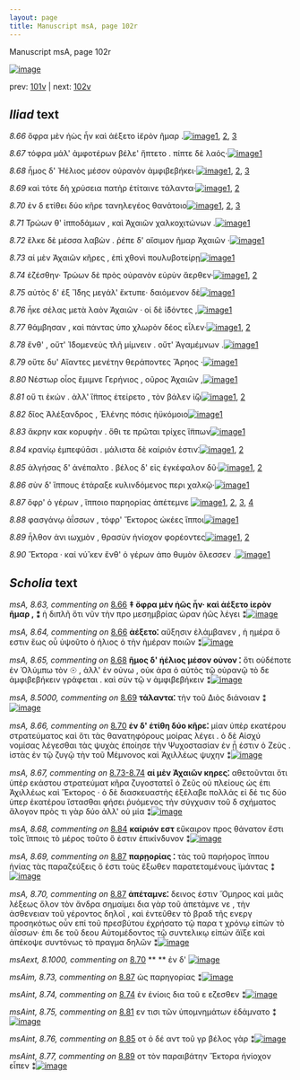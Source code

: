 ```yaml
---
layout: page
title: Manuscript msA, page 102r
---
```


Manuscript msA, page 102r

[![image](http://www.homermultitext.org/iipsrv?OBJ=IIP,1.0&FIF=/project/homer/pyramidal/deepzoom/hmt/vaimg/2017a/VA102RN_0103.tif&WID=100&CVT=JPEG)](http://www.homermultitext.org/ict2/?urn=urn:cite2:hmt:vaimg.2017a:VA102RN_0103)

prev:  [101v](../101v/) | next:  [102v](../102v/)

## *Iliad* text

*8.66* <a id="8.66"/> ὄφρα μὲν ἠὼς ἦν καὶ ἀέξετο ἱ̈ερὸν ῆμαρ .[![image](http://www.homermultitext.org/iipsrv?OBJ=IIP,1.0&FIF=/project/homer/pyramidal/deepzoom/hmt/vaimg/2017a/VA102RN_0274.tif&RGN=0.1802,0.2216,0.4064,0.0353&WID=1000&CVT=JPEG)](http://www.homermultitext.org/ict2/?urn=urn:cite2:hmt:vaimg.2017a:VA102RN_0274@0.1802,0.2216,0.4064,0.0353)[1](#msA_8.63), [2](#msA_8.1), [3](#msA_8.64)

*8.67* <a id="8.67"/> τόφρα μάλ' ἀμφοτέρων βέλε' ἥπτετο . πίπτε δὲ λαός·[![image](http://www.homermultitext.org/iipsrv?OBJ=IIP,1.0&FIF=/project/homer/pyramidal/deepzoom/hmt/vaimg/2017a/VA102RN_0274.tif&RGN=0.1942,0.2412,0.4484,0.0353&WID=1000&CVT=JPEG)](http://www.homermultitext.org/ict2/?urn=urn:cite2:hmt:vaimg.2017a:VA102RN_0274@0.1942,0.2412,0.4484,0.0353)[1](#msA_8.1)

*8.68* <a id="8.68"/> ἦμος δ' Ἠέλιος μέσον 					οὐρανὸν ἀμφιβεβήκει·[![image](http://www.homermultitext.org/iipsrv?OBJ=IIP,1.0&FIF=/project/homer/pyramidal/deepzoom/hmt/vaimg/2017a/VA102RN_0274.tif&RGN=0.1822,0.269,0.4224,0.0278&WID=1000&CVT=JPEG)](http://www.homermultitext.org/ict2/?urn=urn:cite2:hmt:vaimg.2017a:VA102RN_0274@0.1822,0.269,0.4224,0.0278)[1](#msA_8.1), [2](#msAim_8.71), [3](#msA_8.65)

*8.69* <a id="8.69"/> καὶ τότε δὴ χρύσεια πατὴρ ἐτίταινε τάλαντα·[![image](http://www.homermultitext.org/iipsrv?OBJ=IIP,1.0&FIF=/project/homer/pyramidal/deepzoom/hmt/vaimg/2017a/VA102RN_0274.tif&RGN=0.1992,0.284,0.4284,0.0331&WID=1000&CVT=JPEG)](http://www.homermultitext.org/ict2/?urn=urn:cite2:hmt:vaimg.2017a:VA102RN_0274@0.1992,0.284,0.4284,0.0331)[1](#msA_8.5000), [2](#msA_8.1)

*8.70* <a id="8.70"/> ἐν δ ετίθει δύο κῆρε τανηλεγέος θανάτοιο[![image](http://www.homermultitext.org/iipsrv?OBJ=IIP,1.0&FIF=/project/homer/pyramidal/deepzoom/hmt/vaimg/2017a/VA102RN_0274.tif&RGN=0.1722,0.3005,0.4274,0.0361&WID=1000&CVT=JPEG)](http://www.homermultitext.org/ict2/?urn=urn:cite2:hmt:vaimg.2017a:VA102RN_0274@0.1722,0.3005,0.4274,0.0361)[1](#msA_8.66), [2](#msA_8.1), [3](#msAext_8.1000)

*8.71* <a id="8.71"/> Τρώων θ' ἱπποδάμων , 					καὶ Ἀχαιῶν χαλκοχιτώνων .[![image](http://www.homermultitext.org/iipsrv?OBJ=IIP,1.0&FIF=/project/homer/pyramidal/deepzoom/hmt/vaimg/2017a/VA102RN_0274.tif&RGN=0.1722,0.3005,0.4274,0.0361&WID=1000&CVT=JPEG)](http://www.homermultitext.org/ict2/?urn=urn:cite2:hmt:vaimg.2017a:VA102RN_0274@0.1722,0.3005,0.4274,0.0361)[1](#msA_8.1)

*8.72* <a id="8.72"/> ἕλκε δὲ μέσσα λαβὼν . ῥέπε δ' αἴσιμον ῆμαρ Ἀχαιῶν ·[![image](http://www.homermultitext.org/iipsrv?OBJ=IIP,1.0&FIF=/project/homer/pyramidal/deepzoom/hmt/vaimg/2017a/VA102RN_0274.tif&RGN=0.1852,0.3403,0.4685,0.0376&WID=1000&CVT=JPEG)](http://www.homermultitext.org/ict2/?urn=urn:cite2:hmt:vaimg.2017a:VA102RN_0274@0.1852,0.3403,0.4685,0.0376)[1](#msA_8.1)

*8.73* <a id="8.73"/> αἱ μὲν Ἀχαιῶν κῆρες , 					ἐπὶ χθονὶ πουλυβοτείρῃ[![image](http://www.homermultitext.org/iipsrv?OBJ=IIP,1.0&FIF=/project/homer/pyramidal/deepzoom/hmt/vaimg/2017a/VA102RN_0274.tif&RGN=0.1622,0.3614,0.4605,0.0301&WID=1000&CVT=JPEG)](http://www.homermultitext.org/ict2/?urn=urn:cite2:hmt:vaimg.2017a:VA102RN_0274@0.1622,0.3614,0.4605,0.0301)[1](#msA_8.1)

*8.74* <a id="8.74"/> ἑζέσθην· Τρώων δὲ 					πρὸς οὐρανὸν εὐρὺν ἄερθεν·[![image](http://www.homermultitext.org/iipsrv?OBJ=IIP,1.0&FIF=/project/homer/pyramidal/deepzoom/hmt/vaimg/2017a/VA102RN_0274.tif&RGN=0.1612,0.3809,0.4605,0.0301&WID=1000&CVT=JPEG)](http://www.homermultitext.org/ict2/?urn=urn:cite2:hmt:vaimg.2017a:VA102RN_0274@0.1612,0.3809,0.4605,0.0301)[1](#msA_8.1), [2](#msAint_8.74)

*8.75* <a id="8.75"/> αὐτὸς δ' ἐξ Ἴ̈δης 					μεγάλ' ἔκτυπε· δαιόμενον δὲ[![image](http://www.homermultitext.org/iipsrv?OBJ=IIP,1.0&FIF=/project/homer/pyramidal/deepzoom/hmt/vaimg/2017a/VA102RN_0274.tif&RGN=0.1862,0.3997,0.4254,0.0301&WID=1000&CVT=JPEG)](http://www.homermultitext.org/ict2/?urn=urn:cite2:hmt:vaimg.2017a:VA102RN_0274@0.1862,0.3997,0.4254,0.0301)[1](#msA_8.1)

*8.76* <a id="8.76"/> ἧκε σέλας μετὰ λαὸν Ἀχαιῶν · οἱ δὲ ἰ̈δόντες ,[![image](http://www.homermultitext.org/iipsrv?OBJ=IIP,1.0&FIF=/project/homer/pyramidal/deepzoom/hmt/vaimg/2017a/VA102RN_0274.tif&RGN=0.1872,0.417,0.4024,0.0301&WID=1000&CVT=JPEG)](http://www.homermultitext.org/ict2/?urn=urn:cite2:hmt:vaimg.2017a:VA102RN_0274@0.1872,0.417,0.4024,0.0301)[1](#msA_8.1)

*8.77* <a id="8.77"/> θάμβησαν , καὶ πάντας ὑπο χλωρὸν δέος εἷλεν·[![image](http://www.homermultitext.org/iipsrv?OBJ=IIP,1.0&FIF=/project/homer/pyramidal/deepzoom/hmt/vaimg/2017a/VA102RN_0274.tif&RGN=0.1842,0.435,0.4394,0.0308&WID=1000&CVT=JPEG)](http://www.homermultitext.org/ict2/?urn=urn:cite2:hmt:vaimg.2017a:VA102RN_0274@0.1842,0.435,0.4394,0.0308)[1](#msA_8.1), [2](#msAim_8.72)

*8.78* <a id="8.78"/> ἔνθ' , οὔτ' Ἰ̈δομενεὺς 					τλῆ μίμνειν . οὔτ' Ἀγαμέμνων .[![image](http://www.homermultitext.org/iipsrv?OBJ=IIP,1.0&FIF=/project/homer/pyramidal/deepzoom/hmt/vaimg/2017a/VA102RN_0274.tif&RGN=0.1922,0.4538,0.4525,0.0346&WID=1000&CVT=JPEG)](http://www.homermultitext.org/ict2/?urn=urn:cite2:hmt:vaimg.2017a:VA102RN_0274@0.1922,0.4538,0.4525,0.0346)[1](#msA_8.1)

*8.79* <a id="8.79"/> οὔτε δυ' Αἴαντες μενέτην 					θεράποντες Ἄρηος ·[![image](http://www.homermultitext.org/iipsrv?OBJ=IIP,1.0&FIF=/project/homer/pyramidal/deepzoom/hmt/vaimg/2017a/VA102RN_0274.tif&RGN=0.1912,0.4726,0.4144,0.0346&WID=1000&CVT=JPEG)](http://www.homermultitext.org/ict2/?urn=urn:cite2:hmt:vaimg.2017a:VA102RN_0274@0.1912,0.4726,0.4144,0.0346)[1](#msA_8.1)

*8.80* <a id="8.80"/> Νέστωρ οἶος ἔμιμνε Γερήνιος , οῦρος Ἀχαιῶν ,[![image](http://www.homermultitext.org/iipsrv?OBJ=IIP,1.0&FIF=/project/homer/pyramidal/deepzoom/hmt/vaimg/2017a/VA102RN_0274.tif&RGN=0.1882,0.4906,0.3964,0.0346&WID=1000&CVT=JPEG)](http://www.homermultitext.org/ict2/?urn=urn:cite2:hmt:vaimg.2017a:VA102RN_0274@0.1882,0.4906,0.3964,0.0346)[1](#msA_8.1)

*8.81* <a id="8.81"/> οὔ τι ἑκών . ἀλλ' ἵ̈ππος ἐτείρετο , τὸν βάλεν ἰ̈ῷ[![image](http://www.homermultitext.org/iipsrv?OBJ=IIP,1.0&FIF=/project/homer/pyramidal/deepzoom/hmt/vaimg/2017a/VA102RN_0274.tif&RGN=0.1922,0.5109,0.3964,0.0346&WID=1000&CVT=JPEG)](http://www.homermultitext.org/ict2/?urn=urn:cite2:hmt:vaimg.2017a:VA102RN_0274@0.1922,0.5109,0.3964,0.0346)[1](#msAint_8.75), [2](#msA_8.1)

*8.82* <a id="8.82"/> δῖος Ἀλέξανδρος , 						 Ἑλένης πόσις ἠϋκόμοιο[![image](http://www.homermultitext.org/iipsrv?OBJ=IIP,1.0&FIF=/project/homer/pyramidal/deepzoom/hmt/vaimg/2017a/VA102RN_0274.tif&RGN=0.1842,0.5342,0.4044,0.0293&WID=1000&CVT=JPEG)](http://www.homermultitext.org/ict2/?urn=urn:cite2:hmt:vaimg.2017a:VA102RN_0274@0.1842,0.5342,0.4044,0.0293)[1](#msA_8.1)

*8.83* <a id="8.83"/> ἄκρην κακ κορυφὴν . ὅθι τε πρῶται τρίχες ἵ̈ππων[![image](http://www.homermultitext.org/iipsrv?OBJ=IIP,1.0&FIF=/project/homer/pyramidal/deepzoom/hmt/vaimg/2017a/VA102RN_0274.tif&RGN=0.1942,0.55,0.4304,0.0316&WID=1000&CVT=JPEG)](http://www.homermultitext.org/ict2/?urn=urn:cite2:hmt:vaimg.2017a:VA102RN_0274@0.1942,0.55,0.4304,0.0316)[1](#msA_8.1)

*8.84* <a id="8.84"/> κρανίῳ ἐμπεφύᾱσι . μάλιστα δὲ καίριόν ἐστιν⁚[![image](http://www.homermultitext.org/iipsrv?OBJ=IIP,1.0&FIF=/project/homer/pyramidal/deepzoom/hmt/vaimg/2017a/VA102RN_0274.tif&RGN=0.1912,0.5695,0.4334,0.0323&WID=1000&CVT=JPEG)](http://www.homermultitext.org/ict2/?urn=urn:cite2:hmt:vaimg.2017a:VA102RN_0274@0.1912,0.5695,0.4334,0.0323)[1](#msA_8.1), [2](#msA_8.68)

*8.85* <a id="8.85"/> ἀλγήσας δ' ἀνέπαλτο . βέλος δ' εἰς ἐγκέφαλον δῦ·[![image](http://www.homermultitext.org/iipsrv?OBJ=IIP,1.0&FIF=/project/homer/pyramidal/deepzoom/hmt/vaimg/2017a/VA102RN_0274.tif&RGN=0.1902,0.5883,0.4334,0.0391&WID=1000&CVT=JPEG)](http://www.homermultitext.org/ict2/?urn=urn:cite2:hmt:vaimg.2017a:VA102RN_0274@0.1902,0.5883,0.4334,0.0391)[1](#msA_8.1), [2](#msAint_8.76)

*8.86* <a id="8.86"/> σὺν δ' ἵππους ἐτάραξε κυλινδόμενος περι χαλκῷ·[![image](http://www.homermultitext.org/iipsrv?OBJ=IIP,1.0&FIF=/project/homer/pyramidal/deepzoom/hmt/vaimg/2017a/VA102RN_0274.tif&RGN=0.1892,0.6086,0.4424,0.0361&WID=1000&CVT=JPEG)](http://www.homermultitext.org/ict2/?urn=urn:cite2:hmt:vaimg.2017a:VA102RN_0274@0.1892,0.6086,0.4424,0.0361)[1](#msA_8.1)

*8.87* <a id="8.87"/> ὄφρ' ὁ γέρων , ἵπποιο παρηορίας ἀπέτεμνε 				[![image](http://www.homermultitext.org/iipsrv?OBJ=IIP,1.0&FIF=/project/homer/pyramidal/deepzoom/hmt/vaimg/2017a/VA102RN_0274.tif&RGN=0.1902,0.6273,0.4014,0.0361&WID=1000&CVT=JPEG)](http://www.homermultitext.org/ict2/?urn=urn:cite2:hmt:vaimg.2017a:VA102RN_0274@0.1902,0.6273,0.4014,0.0361)[1](#msA_8.69), [2](#msAim_8.73), [3](#msA_8.1), [4](#msA_8.70)

*8.88* <a id="8.88"/> φασγάνῳ ἀΐσσων , τόφρ' Ἕκτορος ὠκέες ἵπποι[![image](http://www.homermultitext.org/iipsrv?OBJ=IIP,1.0&FIF=/project/homer/pyramidal/deepzoom/hmt/vaimg/2017a/VA102RN_0274.tif&RGN=0.1882,0.6469,0.4264,0.0361&WID=1000&CVT=JPEG)](http://www.homermultitext.org/ict2/?urn=urn:cite2:hmt:vaimg.2017a:VA102RN_0274@0.1882,0.6469,0.4264,0.0361)[1](#msA_8.1)

*8.89* <a id="8.89"/> ἦλθον ἀνι ιωχμὸν , θρασὺν ἡνίοχον φορέοντες[![image](http://www.homermultitext.org/iipsrv?OBJ=IIP,1.0&FIF=/project/homer/pyramidal/deepzoom/hmt/vaimg/2017a/VA102RN_0274.tif&RGN=0.1732,0.6679,0.4364,0.0293&WID=1000&CVT=JPEG)](http://www.homermultitext.org/ict2/?urn=urn:cite2:hmt:vaimg.2017a:VA102RN_0274@0.1732,0.6679,0.4364,0.0293)[1](#msA_8.1), [2](#msAint_8.77)

*8.90* <a id="8.90"/> Ἕκτορα · καί νύ̆ κεν 					ἔνθ' ὁ γέρων ἀπο θυμὸν ὄλεσσεν .[![image](http://www.homermultitext.org/iipsrv?OBJ=IIP,1.0&FIF=/project/homer/pyramidal/deepzoom/hmt/vaimg/2017a/VA102RN_0274.tif&RGN=0.1832,0.6867,0.4505,0.0323&WID=1000&CVT=JPEG)](http://www.homermultitext.org/ict2/?urn=urn:cite2:hmt:vaimg.2017a:VA102RN_0274@0.1832,0.6867,0.4505,0.0323)[1](#msA_8.1)

## *Scholia* text

*msA, 8.63, commenting on* [8.66](#8.66)  <a id="msA_8.63"/> **‡ ὄφρα μὲν ἡῶς ἦν· καὶ ἀέξετο ἱερὸν ῆμαρ , ⁑** ἡ διπλῆ ὅτι νῦν τὴν προ μεσημβρίας ώραν ἠῶς λέγει ⁑[![image](http://www.homermultitext.org/iipsrv?OBJ=IIP,1.0&FIF=/project/homer/pyramidal/deepzoom/hmt/vaimg/2017a/VA102RN_0274.tif&RGN=0.1834,0.1,0.6292,0.0407&WID=1000&CVT=JPEG)](http://www.homermultitext.org/ict2/?urn=urn:cite2:hmt:vaimg.2017a:VA102RN_0274@0.1834,0.1,0.6292,0.0407)

*msA, 8.64, commenting on* [8.66](#8.66)  <a id="msA_8.64"/> **ἀέξετο⁚** αὔξησιν ἐλάμβανεν , ἡ ημέρα ὅ εστιν ἕως οὗ ὑψοῦτο ὁ ήλιος ὁ τὴν ἡμέραν ποιῶν ⁑[![image](http://www.homermultitext.org/iipsrv?OBJ=IIP,1.0&FIF=/project/homer/pyramidal/deepzoom/hmt/vaimg/2017a/VA102RN_0274.tif&RGN=0.1895,0.1195,0.5605,0.0309&WID=1000&CVT=JPEG)](http://www.homermultitext.org/ict2/?urn=urn:cite2:hmt:vaimg.2017a:VA102RN_0274@0.1895,0.1195,0.5605,0.0309)

*msA, 8.65, commenting on* [8.68](#8.68)  <a id="msA_8.65"/> **ῆμος δ' ἡέλιος μέσον οὐνον ⁚** ὅτι οὐδέποτε ἐν Ὀλύμπω τὸν ☉ , ἀλλ' ἐν οὐνω , οὐκ άρα ὁ αὐτὸς τῷ οὐρανῷ τὸ δε ἀμφιβεβήκειν γράφεται . καὶ σὺν τῷ ν ἀμφιβεβήκειν ⁑[![image](http://www.homermultitext.org/iipsrv?OBJ=IIP,1.0&FIF=/project/homer/pyramidal/deepzoom/hmt/vaimg/2017a/VA102RN_0274.tif&RGN=0.1849,0.1384,0.6383,0.043&WID=1000&CVT=JPEG)](http://www.homermultitext.org/ict2/?urn=urn:cite2:hmt:vaimg.2017a:VA102RN_0274@0.1849,0.1384,0.6383,0.043)

*msA, 8.5000, commenting on* [8.69](#8.69)  <a id="msA_8.5000"/> **τάλαντα⁚** τὴν τοῦ Διὸς διάνοιαν ⁑[![image](http://www.homermultitext.org/iipsrv?OBJ=IIP,1.0&FIF=/project/homer/pyramidal/deepzoom/hmt/vaimg/2017a/VA102RN_0274.tif&RGN=0.5823,0.159,0.2105,0.0246&WID=1000&CVT=JPEG)](http://www.homermultitext.org/ict2/?urn=urn:cite2:hmt:vaimg.2017a:VA102RN_0274@0.5823,0.159,0.2105,0.0246)

*msA, 8.66, commenting on* [8.70](#8.70)  <a id="msA_8.66"/> **ἐν δ' ἑτίθη δύο κῆρε⁚** μίαν ὑπὲρ εκατέρου στρατεύματος καὶ ὅτι τὰς θανατηφόρους μοίρας λέγει . ὁ δὲ Αἰσχύ νομίσας λέγεσθαι τὰς ψυχὰς ἐποίησε τὴν Ψυχοστασίαν ἐν ᾗ ἐστιν ὁ Ζεὺς . ἱστὰς ἐν τῷ ζυγῷ τὴν τοῦ Μέμνονος καὶ Ἀχιλλέως ψυχην ⁑[![image](http://www.homermultitext.org/iipsrv?OBJ=IIP,1.0&FIF=/project/homer/pyramidal/deepzoom/hmt/vaimg/2017a/VA102RN_0274.tif&RGN=0.1842,0.1693,0.6406,0.0642&WID=1000&CVT=JPEG)](http://www.homermultitext.org/ict2/?urn=urn:cite2:hmt:vaimg.2017a:VA102RN_0274@0.1842,0.1693,0.6406,0.0642)

*msA, 8.67, commenting on* [8.73-8.74](#8.73-8.74)  <a id="msA_8.67"/> **αἱ μὲν Ἀχαιῶν κηρες⁚** αθετοῦνται ὅτι ὑπὲρ εκάστου στρατεύματ κῆρα ζυγοστατεῖ ὁ Ζεῦς οὐ πλείους ὡς ἐπι Ἀχιλλέως καὶ Ἕκτορος · ὁ δὲ διασκευαστὴς ἐξέλαβε πολλάς εἰ δέ τις δύο ὑπερ ἑκατέρου ἵστασθαι φήσει ῥυόμενος τὴν σύγχυσιν τοῦ δ σχήματος ἄλογον πρὸς τι γὰρ δύο ἀλλ' οὐ μία ⁑[![image](http://www.homermultitext.org/iipsrv?OBJ=IIP,1.0&FIF=/project/homer/pyramidal/deepzoom/hmt/vaimg/2017a/VA102RN_0274.tif&RGN=0.6211,0.2243,0.2212,0.1461&WID=1000&CVT=JPEG)](http://www.homermultitext.org/ict2/?urn=urn:cite2:hmt:vaimg.2017a:VA102RN_0274@0.6211,0.2243,0.2212,0.1461)

*msA, 8.68, commenting on* [8.84](#8.84)  <a id="msA_8.68"/> **καίριόν εστ** εὔκαιρον προς θάνατον ἔστι τοῖς ἵπποις τὸ μέρος τοῦτο ὅ ἐστιν ἐπικίνδυνον ⁑[![image](http://www.homermultitext.org/iipsrv?OBJ=IIP,1.0&FIF=/project/homer/pyramidal/deepzoom/hmt/vaimg/2017a/VA102RN_0274.tif&RGN=0.6457,0.5515,0.2061,0.058&WID=1000&CVT=JPEG)](http://www.homermultitext.org/ict2/?urn=urn:cite2:hmt:vaimg.2017a:VA102RN_0274@0.6457,0.5515,0.2061,0.058)

*msA, 8.69, commenting on* [8.87](#8.87)  <a id="msA_8.69"/> **παρῃορίας ⁚** τὰς τοῦ παρήορος ἵππου ἡνίας τὰς παραζεύξεις ὅ ἐστι τοὺς ἔξωθεν παρατεταμένους ϊμάντας ⁑[![image](http://www.homermultitext.org/iipsrv?OBJ=IIP,1.0&FIF=/project/homer/pyramidal/deepzoom/hmt/vaimg/2017a/VA102RN_0274.tif&RGN=0.6286,0.6009,0.2215,0.0513&WID=1000&CVT=JPEG)](http://www.homermultitext.org/ict2/?urn=urn:cite2:hmt:vaimg.2017a:VA102RN_0274@0.6286,0.6009,0.2215,0.0513)

*msA, 8.70, commenting on* [8.87](#8.87)  <a id="msA_8.70"/> **ἀπέταμνε⁚** δεινος ἐστιν Ὅμηρος καὶ μιᾶς λέξεως ὅλον τὸν ἄνδρα σημαίμει δια γὰρ τοῦ ἀπετάμνε νε , τὴν ἀσθενειαν τοῦ γέροντος δηλοῖ , καὶ ἐντεῦθεν τὸ βραδ τῆς ενεργ προσηκότως οὖν επί τοῦ πρεσβύτου ἐχρήσατο τῷ παρα τ χρόνῳ εἰπὼν τὸ ἀΐσσων· ἐπι δε τοῦ δεου Αὐτομέδοντος τῷ συντελικῳ εἰπών ἄϊξε καὶ ἀπέκοψε συντόνως τὸ πραγμα δηλῶν ⁑[![image](http://www.homermultitext.org/iipsrv?OBJ=IIP,1.0&FIF=/project/homer/pyramidal/deepzoom/hmt/vaimg/2017a/VA102RN_0274.tif&RGN=0.1881,0.6418,0.6807,0.1331&WID=1000&CVT=JPEG)](http://www.homermultitext.org/ict2/?urn=urn:cite2:hmt:vaimg.2017a:VA102RN_0274@0.1881,0.6418,0.6807,0.1331)

*msAext, 8.1000, commenting on* [8.70](#8.70)  <a id="msAext_8.1000"/> **				 			** 				 ἐν δ' 			[![image](http://www.homermultitext.org/iipsrv?OBJ=IIP,1.0&FIF=/project/homer/pyramidal/deepzoom/hmt/vaimg/2017a/VA102RN_0274.tif&RGN=0.8554,0.3452,0.0523,0.0333&WID=1000&CVT=JPEG)](http://www.homermultitext.org/ict2/?urn=urn:cite2:hmt:vaimg.2017a:VA102RN_0274@0.8554,0.3452,0.0523,0.0333)

*msAim, 8.73, commenting on* [8.87](#8.87)  <a id="msAim_8.73"/> ὡς παρηγορίας ⁑[![image](http://www.homermultitext.org/iipsrv?OBJ=IIP,1.0&FIF=/project/homer/pyramidal/deepzoom/hmt/vaimg/2017a/VA102RN_0274.tif&RGN=0.5836,0.6364,0.048,0.0203&WID=1000&CVT=JPEG)](http://www.homermultitext.org/ict2/?urn=urn:cite2:hmt:vaimg.2017a:VA102RN_0274@0.5836,0.6364,0.048,0.0203)

*msAint, 8.74, commenting on* [8.74](#8.74)  <a id="msAint_8.74"/> ἐν ἑνίοις δια τοῦ ε εζεσθεν ⁑[![image](http://www.homermultitext.org/iipsrv?OBJ=IIP,1.0&FIF=/project/homer/pyramidal/deepzoom/hmt/vaimg/2017a/VA102RN_0274.tif&RGN=0.1261,0.3764,0.0561,0.0376&WID=1000&CVT=JPEG)](http://www.homermultitext.org/ict2/?urn=urn:cite2:hmt:vaimg.2017a:VA102RN_0274@0.1261,0.3764,0.0561,0.0376)

*msAint, 8.75, commenting on* [8.81](#8.81)  <a id="msAint_8.75"/> εν τισι τῶν ὑπομνημάτων ἐδάμνατο ⁑[![image](http://www.homermultitext.org/iipsrv?OBJ=IIP,1.0&FIF=/project/homer/pyramidal/deepzoom/hmt/vaimg/2017a/VA102RN_0274.tif&RGN=0.1321,0.5207,0.0631,0.0376&WID=1000&CVT=JPEG)](http://www.homermultitext.org/ict2/?urn=urn:cite2:hmt:vaimg.2017a:VA102RN_0274@0.1321,0.5207,0.0631,0.0376)

*msAint, 8.76, commenting on* [8.85](#8.85)  <a id="msAint_8.76"/> οτ ὁ δέ αντ τοῦ γρ βέλος γὰρ ⁑[![image](http://www.homermultitext.org/iipsrv?OBJ=IIP,1.0&FIF=/project/homer/pyramidal/deepzoom/hmt/vaimg/2017a/VA102RN_0274.tif&RGN=0.1231,0.5928,0.0601,0.0316&WID=1000&CVT=JPEG)](http://www.homermultitext.org/ict2/?urn=urn:cite2:hmt:vaimg.2017a:VA102RN_0274@0.1231,0.5928,0.0601,0.0316)

*msAint, 8.77, commenting on* [8.89](#8.89)  <a id="msAint_8.77"/> οτ τὸν παραιβάτην Ἕκτορα ἡνίοχον εἶπεν ⁑[![image](http://www.homermultitext.org/iipsrv?OBJ=IIP,1.0&FIF=/project/homer/pyramidal/deepzoom/hmt/vaimg/2017a/VA102RN_0274.tif&RGN=0.1211,0.6777,0.0661,0.0376&WID=1000&CVT=JPEG)](http://www.homermultitext.org/ict2/?urn=urn:cite2:hmt:vaimg.2017a:VA102RN_0274@0.1211,0.6777,0.0661,0.0376)